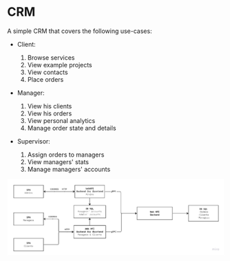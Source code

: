 # CRM
A simple CRM that covers the following use-cases:

- Client:
  1. Browse services
  2. View example projects
  3. View contacts
  4. Place orders

- Manager:
  1. View his clients
  2. View his orders
  3. View personal analytics
  4. Manage order state and details

- Supervisor:
  1. Assign orders to managers
  2. View managers' stats
  3. Manage managers' accounts

![Architecture](https://github.com/daniil-saraev/crm-project/blob/main/Architecture.jpg)
